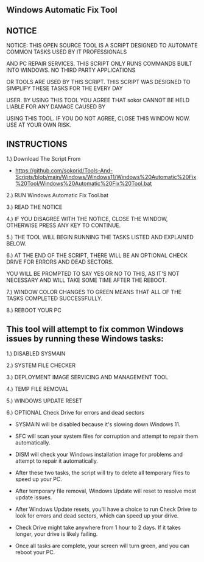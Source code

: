 ## Windows Automatic Fix Tool


## NOTICE

NOTICE: THIS OPEN SOURCE TOOL IS A SCRIPT DESIGNED TO AUTOMATE COMMON TASKS USED BY IT PROFESSIONALS

AND PC REPAIR SERVICES. THIS SCRIPT ONLY RUNS COMMANDS BUILT INTO WINDOWS. NO THIRD PARTY APPLICATIONS

OR TOOLS ARE USED BY THIS SCRIPT. THIS SCRIPT WAS DESIGNED TO SIMPLIFY THESE TASKS FOR THE EVERY DAY

USER. BY USING THIS TOOL YOU AGREE THAT sokor CANNOT BE HELD LIABLE FOR ANY DAMAGE CAUSED BY

USING THIS TOOL. IF YOU DO NOT AGREE, CLOSE THIS WINDOW NOW. USE AT YOUR OWN RISK.


## INSTRUCTIONS
1.) Download The Script From
- https://github.com/sokorid/Tools-And-Scripts/blob/main/Windows/Windows11/Windows%20Automatic%20Fix%20Tool/Windows%20Automatic%20Fix%20Tool.bat

2.) RUN Windows Automatic Fix Tool.bat

3.) READ THE NOTICE

4.) IF YOU DISAGREE WITH THE NOTICE, CLOSE THE WINDOW, OTHERWISE PRESS ANY KEY TO CONTINUE.

5.) THE TOOL WILL BEGIN RUNNING THE TASKS LISTED AND EXPLAINED BELOW.

6.) AT THE END OF THE SCRIPT, THERE WILL BE AN OPTIONAL CHECK DRIVE FOR ERRORS AND DEAD SECTORS.

YOU WILL BE PROMPTED TO SAY YES OR NO TO THIS, AS IT'S NOT NECESSARY AND WILL TAKE SOME TIME AFTER THE REBOOT.

7.) WINDOW COLOR CHANGES TO GREEN MEANS THAT ALL OF THE TASKS COMPLETED SUCCESSFULLY.

8.) REBOOT YOUR PC


## This tool will attempt to fix common Windows issues by running these Windows tasks:

1.) DISABLED SYSMAIN

2.) SYSTEM FILE CHECKER

3.) DEPLOYMENT IMAGE SERVICING AND MANAGEMENT TOOL

4.) TEMP FILE REMOVAL

5.) WINDOWS UPDATE RESET

6.) OPTIONAL Check Drive for errors and dead sectors

- SYSMAIN will be disabled because it's slowing down Windows 11.

- SFC will scan your system files for corruption and attempt to repair them automatically.

- DISM will check your Windows installation image for problems and attempt to repair it automatically.

- After these two tasks, the script will try to delete all temporary files to speed up your PC.

- After temporary file removal, Windows Update will reset to resolve most update issues.

- After Windows Update resets, you'll have a choice to run Check Drive to look for errors and dead sectors, which can speed up your drive.

- Check Drive might take anywhere from 1 hour to 2 days. If it takes longer, your drive is likely failing.

- Once all tasks are complete, your screen will turn green, and you can reboot your PC.
